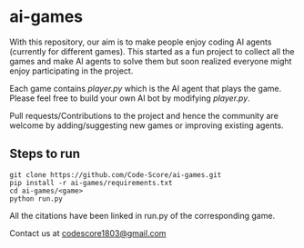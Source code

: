# ai-games

With this repository, our aim is to make people enjoy coding AI agents (currently for different games). This started as a fun project to collect all the games and make AI agents to solve them but soon realized everyone might enjoy participating in the project.

Each game contains *player.py* which is the AI agent that plays the game. Please feel free to build your own AI bot by modifying *player.py*.

Pull requests/Contributions to the project and hence the community are welcome by adding/suggesting new games or improving existing agents. 

## Steps to run
```
git clone https://github.com/Code-Score/ai-games.git
pip install -r ai-games/requirements.txt
cd ai-games/<game>
python run.py
```

All the citations have been linked in run.py of the corresponding game.

Contact us at codescore1803@gmail.com
